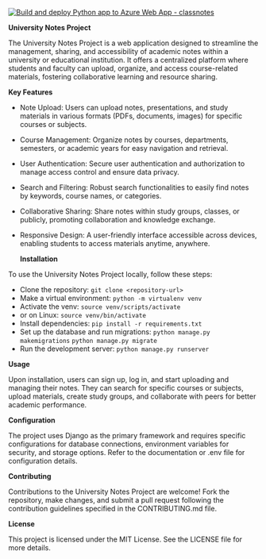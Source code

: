 [![Build and deploy Python app to Azure Web App - classnotes](https://github.com/wathika-eng/uninotes/actions/workflows/main_classnotes.yml/badge.svg)](https://github.com/wathika-eng/uninotes/actions/workflows/main_classnotes.yml)

**University Notes Project**


The University Notes Project is a web application designed to streamline the management, sharing, and accessibility of academic notes within a university or educational institution. 
It offers a centralized platform where students and faculty can upload, organize, and access course-related materials, fostering collaborative learning and resource sharing.

**Key Features**

* Note Upload: Users can upload notes, presentations, and study materials in various formats (PDFs, documents, images) for specific courses or subjects.
* Course Management: Organize notes by courses, departments, semesters, or academic years for easy navigation and retrieval.
* User Authentication: Secure user authentication and authorization to manage access control and ensure data privacy.
* Search and Filtering: Robust search functionalities to easily find notes by keywords, course names, or categories.
* Collaborative Sharing: Share notes within study groups, classes, or publicly, promoting collaboration and knowledge exchange.
* Responsive Design: A user-friendly interface accessible across devices, enabling students to access materials anytime, anywhere.


  **Installation**

To use the University Notes Project locally, follow these steps:

* Clone the repository: `git clone <repository-url>`
* Make a virtual environment: `python -m virtualenv venv`
* Activate the venv: `source venv/scripts/activate`
* or on Linux: `source venv/bin/activate`
* Install dependencies: `pip install -r requirements.txt`
* Set up the database and run migrations: `python manage.py makemigrations` `python manage.py migrate`
* Run the development server: `python manage.py runserver`

**Usage**

Upon installation, users can sign up, log in, and start uploading and managing their notes. They can search for specific courses or subjects, upload materials, create study groups, and collaborate with peers for better academic performance.

**Configuration**

The project uses Django as the primary framework and requires specific configurations for database connections, environment variables for security, and storage options. Refer to the documentation or .env file for configuration details.

**Contributing**

Contributions to the University Notes Project are welcome! Fork the repository, make changes, and submit a pull request following the contribution guidelines specified in the CONTRIBUTING.md file.

**License**

This project is licensed under the MIT License. See the LICENSE file for more details.
